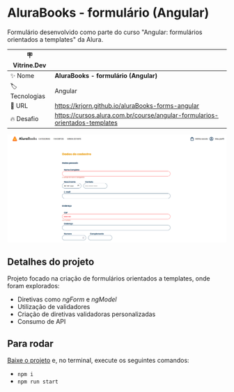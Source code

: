 # AluraBooks - formulário (Angular)

Formulário desenvolvido como parte do curso "Angular: formulários orientados a templates" da Alura.

| :placard: Vitrine.Dev ||
| ------------- | --- |
| :sparkles: Nome | **AluraBooks - formulário (Angular)**
| :label: Tecnologias | Angular
| :rocket: URL | https://krjorn.github.io/aluraBooks-forms-angular
| :fire: Desafio | https://cursos.alura.com.br/course/angular-formularios-orientados-templates

![](./project.png#vitrinedev)

## Detalhes do projeto

Projeto focado na criação de formulários orientados a templates, onde foram explorados:

- Diretivas como *ngForm* e *ngModel*
- Utilização de validadores
- Criação de diretivas validadoras personalizadas
- Consumo de API

## Para rodar

[Baixe o projeto](https://github.com/Krjorn/aluraBooks-forms-angular/archive/refs/heads/main.zip) e, no terminal, execute os seguintes comandos:

- `npm i`
- `npm run start`